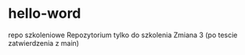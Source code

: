 # hello-word
repo szkoleniowe
Repozytorium tylko do szkolenia
Zmiana 3 (po tescie zatwierdzenia z main)
